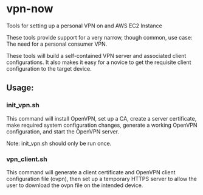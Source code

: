 # vpn-now
Tools for setting up a personal VPN on and AWS EC2 Instance

These tools provide support for a very narrow, though common, use case:
  The need for a personal consumer VPN.

These tools will build a self-contained VPN server and associated client configurations.
It also makes it easy for a novice to get the requisite client configuration to the
target device.

## Usage:

### init_vpn.sh

This command will install OpenVPN, set up a CA, create a server certificate, make required system configuration changes, generate a working OpenVPN configuration, and start the OpenVPN server.

Note: init_vpn.sh should only be run once.

### vpn_client.sh

This command will generate a client certificate and OpenVPN client configuration file (ovpn), then set up a temporary HTTPS server to allow the user to download the ovpn file on the intended device.

